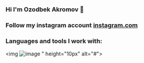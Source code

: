 ### Hi I'm Ozodbek Akromov 👋
### Follow my instagram account <a href="https://www.instagram.com/avazvic___">instagram.com</a>
### Languages and tools I work with:
<img ![image](https://github.com/OzodAkromov/OzodAkromov/assets/137168618/39f795ac-bd9b-44f9-9c6d-7d0b54cc3baa)
" height="10px" alt="#">
